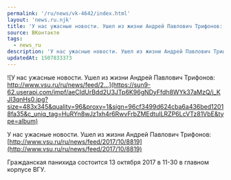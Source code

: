 ```yaml
---
permalink: '/ru/news/vk-4642/index.html'
layout: 'news.ru.njk'
title: 'У нас ужасные новости. Ушел из жизни Андрей Павлович Трифонов: http://www.vsu.ru/ru/news/feed/2…'
source: ВКонтакте
tags:
  - news_ru
description: 'У нас ужасные новости. Ушел из жизни Андрей Павлович Трифонов: http://www.vsu.ru/ru/news/feed/2…'
updatedAt: 1507833373
---
```

![У нас ужасные новости. Ушел из жизни Андрей Павлович Трифонов: http://www.vsu.ru/ru/news/feed/2…](https://sun9-62.userapi.com/impf/aeCIdUrBdd2U3JTp6K96gNDyFfdh8WYk37aMzQ/j_KJl3qnHs0.jpg?size=483x345&quality=96&proxy=1&sign=96cf3499d624cba6a436bed12018fa35&c_uniq_tag=HuRYn8wJz1xh4r6RwvFrbZMEdtuILRZP6LcVTz81VbE&type=album)

У нас ужасные новости. Ушел из жизни Андрей Павлович Трифонов: [http://www.vsu.ru/ru/news/feed/2017/10/8819](http://www.vsu.ru/ru/news/feed/2017/10/8819)

Гражданская панихида состоится 13 октября 2017 в 11-30 в главном корпусе ВГУ.
